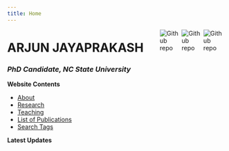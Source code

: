 ```yaml
---
title: Home
---
```

[<img src="http://simpleicons.org/icons/linkedin.svg" style="max-width:10%;min-width:40px;float:right;" alt="Github repo" />](https://www.linkedin.com/in/arjun-jayaprakash-e-i-t-431632a0/)

[<img src="http://simpleicons.org/icons/twitter.svg" style="max-width:10%;min-width:40px;float:right;" alt="Github repo" />](https://https://twitter.com/ahankariindian)

[<img src="http://simpleicons.org/icons/github.svg" style="max-width:10%;min-width:40px;float:right;" alt="Github repo" />](https://github.com/ajayapr)

# ARJUN JAYAPRAKASH

### _PhD Candidate, NC State University_

**Website Contents**

* [About](/about/)
* [Research](/research/)
* [Teaching](/teaching/)
* [List of Publications](/publications/)
* [Search Tags](/tags/)

**Latest Updates**
